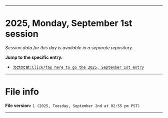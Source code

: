 
***

# 2025, Monday, September 1st session

_Session data for this day is available in a separate repository._

**Jump to the specific entry:**

- [:octocat: `Click/tap here to go the 2025, September 1st entry`](https://github.com/seanpm2001/SeansLifeArchive_Images_TinyTower_Y2025/tree/SeansLifeArchive_Images_TinyTower_Y2025_Main-dev/2025/09_September/01/)

***

# File info

**File version:** `1 (2025, Tuesday, September 2nd at 02:55 pm PST)`

***

